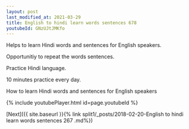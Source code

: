 ```yaml
---
layout: post
last_modified_at: 2021-03-29
title: English to hindi learn words sentences 678 
youtubeId: GNzUJtJMKfo
---
```

 
 
Helps to learn Hindi words and sentences for English speakers.

Opportunitiy to repeat the words sentences. 

Practice Hindi language. 
 
10 minutes practice every day. 
 
How to learn Hindi words and sentences for English speakers 
 
{% include youtubePlayer.html id=page.youtubeId %}
 
 
[Next]({{ site.baseurl }}{% link  split1/_posts/2018-02-20-English to hindi learn words sentences 267 .md%})
 
